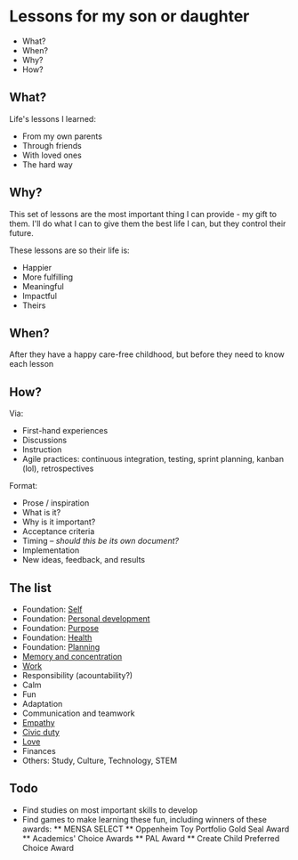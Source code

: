 # Lessons for my son or daughter

* What?
* When?
* Why?
* How?


## What?

Life's lessons I learned:

* From my own parents
* Through friends
* With loved ones
* The hard way


## Why?

This set of lessons are the most important thing I can provide - my gift to them. I'll do what I can to give them the best life I can, but they control their future.

These lessons are so their life is:

* Happier
* More fulfilling
* Meaningful
* Impactful
* Theirs


## When?

After they have a happy care-free childhood, but before they need to know each lesson


## How?

Via:

* First-hand experiences
* Discussions
* Instruction
* Agile practices: continuous integration, testing, sprint planning, kanban (lol), retrospectives

Format:

* Prose / inspiration
* What is it?
* Why is it important?
* Acceptance criteria
* Timing – _should this be its own document?_
* Implementation
* New ideas, feedback, and results

## The list

* Foundation: [Self](lessons/self.md)
* Foundation: [Personal development](lessons/personal-development.md)
* Foundation: [Purpose](lessons/purpose.md)
* Foundation: [Health](lessons/health.md)
* Foundation: [Planning](lessons/planning.md)
* [Memory and concentration](lessons/memory-and-concentration.md)
* [Work](lessons/work.md)
* Responsibility (acountability?)
* Calm
* Fun
* Adaptation
* Communication and teamwork
* [Empathy](lessons/empathy.md)
* [Civic duty](lessons/civic-duty.md)
* [Love](lessons/love.md)
* Finances
* Others: Study, Culture, Technology, STEM

## Todo

* Find studies on most important skills to develop
* Find games to make learning these fun, including winners of these awards:
** MENSA SELECT
** Oppenheim Toy Portfolio Gold Seal Award
** Academics' Choice Awards
** PAL Award
** Create Child Preferred Choice Award

